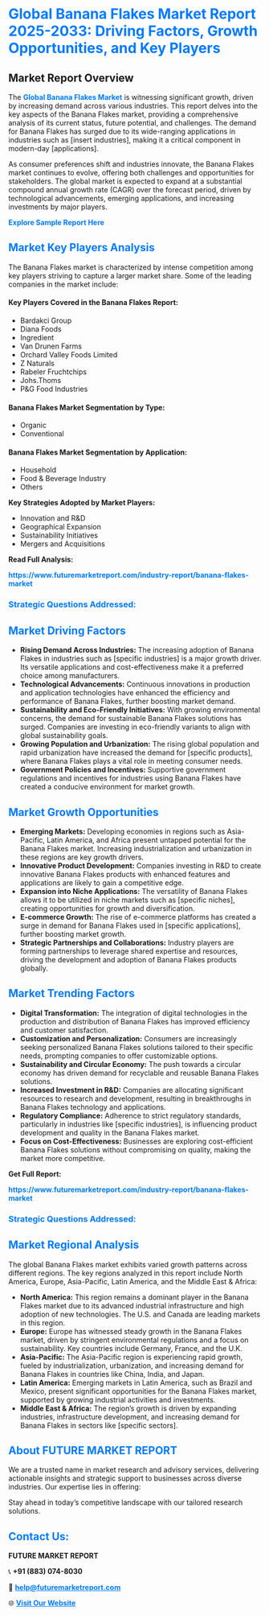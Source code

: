 <h1 style="color: #007BFF;">Global Banana Flakes Market Report 2025-2033: Driving Factors, Growth Opportunities, and Key Players</h1>

<section id="overview">
<h2>Market Report Overview</h2>
<p>The <a href="https://www.futuremarketreport.com/industry-report/banana-flakes-market" style="color: #007BFF; text-decoration: none;"><strong>Global Banana Flakes Market</strong></a> is witnessing significant growth, driven by increasing demand across various industries. This report delves into the key aspects of the Banana Flakes market, providing a comprehensive analysis of its current status, future potential, and challenges. The demand for Banana Flakes has surged due to its wide-ranging applications in industries such as [insert industries], making it a critical component in modern-day [applications].</p>
<p>As consumer preferences shift and industries innovate, the Banana Flakes market continues to evolve, offering both challenges and opportunities for stakeholders. The global market is expected to expand at a substantial compound annual growth rate (CAGR) over the forecast period, driven by technological advancements, emerging applications, and increasing investments by major players.</p>
</section>

<section id="overview">
<p><a href="https://www.futuremarketreport.com/request-sample/reportId=54259" style="color: #007BFF; text-decoration: none;"><strong>Explore Sample Report Here</strong></a></p>
</section>

<section id="key-players">
<h2 style="color: #007BFF;">Market Key Players Analysis</h2>
<p>The Banana Flakes market is characterized by intense competition among key players striving to capture a larger market share. Some of the leading companies in the market include:</p>
<h4>Key Players Covered in the Banana Flakes Report:</h4>
<ul><li>Bardakci Group</li><li>Diana Foods</li><li>Ingredient</li><li>Van Drunen Farms</li><li>Orchard Valley Foods Limited</li><li>Z Naturals</li><li>Rabeler Fruchtchips</li><li>Johs.Thoms</li><li>P&amp;G Food Industries</li></ul>
<h4>Banana Flakes Market Segmentation by Type:</h4>
<ul><li>Organic</li><li>Conventional</li></ul>

<h4>Banana Flakes Market Segmentation by Application:</h4>
<ul><li>Household</li><li>Food &amp; Beverage Industry</li><li>Others</li></ul>
<p><strong>Key Strategies Adopted by Market Players:</strong></p>
<ul>
<li>Innovation and R&D</li>
<li>Geographical Expansion</li>
<li>Sustainability Initiatives</li>
<li>Mergers and Acquisitions</li>
</ul>
</section>

<section>
<p><strong>Read Full Analysis: </strong></p><a href="https://www.futuremarketreport.com/industry-report/banana-flakes-market" style="color: #007BFF; text-decoration: none;"><strong>https://www.futuremarketreport.com/industry-report/banana-flakes-market</strong></a>
<h3 style="color: #007BFF;">Strategic Questions Addressed:</h3>
</section>

<section id="driving-factors">
<h2 style="color: #007BFF;">Market Driving Factors</h2>
<ul>
<li><strong>Rising Demand Across Industries:</strong> The increasing adoption of Banana Flakes in industries such as [specific industries] is a major growth driver. Its versatile applications and cost-effectiveness make it a preferred choice among manufacturers.</li>
<li><strong>Technological Advancements:</strong> Continuous innovations in production and application technologies have enhanced the efficiency and performance of Banana Flakes, further boosting market demand.</li>
<li><strong>Sustainability and Eco-Friendly Initiatives:</strong> With growing environmental concerns, the demand for sustainable Banana Flakes solutions has surged. Companies are investing in eco-friendly variants to align with global sustainability goals.</li>
<li><strong>Growing Population and Urbanization:</strong> The rising global population and rapid urbanization have increased the demand for [specific products], where Banana Flakes plays a vital role in meeting consumer needs.</li>
<li><strong>Government Policies and Incentives:</strong> Supportive government regulations and incentives for industries using Banana Flakes have created a conducive environment for market growth.</li>
</ul>
</section>

<section id="growth-opportunities">
<h2 style="color: #007BFF;">Market Growth Opportunities</h2>
<ul>
<li><strong>Emerging Markets:</strong> Developing economies in regions such as Asia-Pacific, Latin America, and Africa present untapped potential for the Banana Flakes market. Increasing industrialization and urbanization in these regions are key growth drivers.</li>
<li><strong>Innovative Product Development:</strong> Companies investing in R&D to create innovative Banana Flakes products with enhanced features and applications are likely to gain a competitive edge.</li>
<li><strong>Expansion into Niche Applications:</strong> The versatility of Banana Flakes allows it to be utilized in niche markets such as [specific niches], creating opportunities for growth and diversification.</li>
<li><strong>E-commerce Growth:</strong> The rise of e-commerce platforms has created a surge in demand for Banana Flakes used in [specific applications], further boosting market growth.</li>
<li><strong>Strategic Partnerships and Collaborations:</strong> Industry players are forming partnerships to leverage shared expertise and resources, driving the development and adoption of Banana Flakes products globally.</li>
</ul>
</section>

<section id="trending-factors">
<h2 style="color: #007BFF;">Market Trending Factors</h2>
<ul>
<li><strong>Digital Transformation:</strong> The integration of digital technologies in the production and distribution of Banana Flakes has improved efficiency and customer satisfaction.</li>
<li><strong>Customization and Personalization:</strong> Consumers are increasingly seeking personalized Banana Flakes solutions tailored to their specific needs, prompting companies to offer customizable options.</li>
<li><strong>Sustainability and Circular Economy:</strong> The push towards a circular economy has driven demand for recyclable and reusable Banana Flakes solutions.</li>
<li><strong>Increased Investment in R&D:</strong> Companies are allocating significant resources to research and development, resulting in breakthroughs in Banana Flakes technology and applications.</li>
<li><strong>Regulatory Compliance:</strong> Adherence to strict regulatory standards, particularly in industries like [specific industries], is influencing product development and quality in the Banana Flakes market.</li>
<li><strong>Focus on Cost-Effectiveness:</strong> Businesses are exploring cost-efficient Banana Flakes solutions without compromising on quality, making the market more competitive.</li>
</ul>
</section>

<section>
<p><strong>Get Full Report: </strong></p><a href="https://www.futuremarketreport.com/industry-report/banana-flakes-market" style="color: #007BFF; text-decoration: none;"><strong>https://www.futuremarketreport.com/industry-report/banana-flakes-market</strong></a>
<h3 style="color: #007BFF;">Strategic Questions Addressed:</h3>
</section>


<section id="regional-analysis">
<h2 style="color: #007BFF;">Market Regional Analysis</h2>
<p>The global Banana Flakes market exhibits varied growth patterns across different regions. The key regions analyzed in this report include North America, Europe, Asia-Pacific, Latin America, and the Middle East & Africa:</p>
<ul>
<li><strong>North America:</strong> This region remains a dominant player in the Banana Flakes market due to its advanced industrial infrastructure and high adoption of new technologies. The U.S. and Canada are leading markets in this region.</li>
<li><strong>Europe:</strong> Europe has witnessed steady growth in the Banana Flakes market, driven by stringent environmental regulations and a focus on sustainability. Key countries include Germany, France, and the U.K.</li>
<li><strong>Asia-Pacific:</strong> The Asia-Pacific region is experiencing rapid growth, fueled by industrialization, urbanization, and increasing demand for Banana Flakes in countries like China, India, and Japan.</li>
<li><strong>Latin America:</strong> Emerging markets in Latin America, such as Brazil and Mexico, present significant opportunities for the Banana Flakes market, supported by growing industrial activities and investments.</li>
<li><strong>Middle East & Africa:</strong> The region’s growth is driven by expanding industries, infrastructure development, and increasing demand for Banana Flakes in sectors like [specific sectors].</li>
</ul>
</section>

<footer>
<h2 style="color: #007BFF;">About FUTURE MARKET REPORT</h2>
<p>We are a trusted name in market research and advisory services, delivering actionable insights and strategic support to businesses across diverse industries. Our expertise lies in offering:</p>

<p>Stay ahead in today’s competitive landscape with our tailored research solutions.</p>

<h2 style="color: #007BFF;">Contact Us:</h2>
<p><strong>FUTURE MARKET REPORT</strong></p>
<p>📞 <strong>+91 (883) 074-8030</strong></p>
<p>📧 <strong><a href="mailto:help@futuremarketreport.com" style="color: #007BFF;">help@futuremarketreport.com</a></strong></p>
<p>🌐 <strong><a href="https://www.futuremarketreport.com/" style="color: #007BFF;">Visit Our Website</a></strong></p>
</footer>